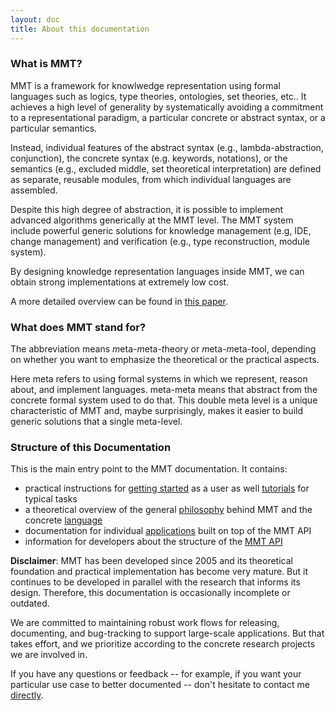 ```yaml
---
layout: doc
title: About this documentation
---
```


### What is MMT?

MMT is a framework for knowlwedge representation using formal languages such as logics, type theories, ontologies, set theories, etc..
It achieves a high level of generality by systematically avoiding a commitment to a representational paradigm, a particular concrete or abstract syntax, or a particular semantics.

Instead, individual features of the abstract syntax (e.g., lambda-abstraction, conjunction), the concrete syntax (e.g. keywords, notations), or the semantics (e.g., excluded middle, set theoretical interpretation) are defined as separate, reusable modules, from which individual languages are assembled.

Despite this high degree of abstraction, it is possible to implement advanced algorithms generically at the MMT level.
The MMT system include powerful generic solutions for knowledge management (e.g, IDE, change management) and verification (e.g., type reconstruction, module system).

By designing knowledge representation languages inside MMT, we can obtain strong implementations at extremely low cost.

A more detailed overview can be found in [this paper](https://svn.kwarc.info/repos/MMT/doc/introduction/mmt.pdf).

### What does MMT stand for?

The abbreviation means *m*eta-*m*eta-*t*heory or *m*eta-*m*eta-*t*ool, depending on whether you want to emphasize the theoretical or the practical aspects.

Here meta refers to using formal systems in which we represent, reason about, and implement languages.
meta-meta means that abstract from the concrete formal system used to do that.
This double meta level is a unique characteristic of MMT and, maybe surprisingly, makes it easier to build generic solutions that a single meta-level.

### Structure of this Documentation

This is the main entry point to the MMT documentation.
It contains:

* practical instructions for [getting started](setup/index) as a user as well [tutorials](tutorials/index) for typical tasks
* a theoretical overview of the general [philosophy](philosophy/index) behind MMT and the concrete [language](language/index)
* documentation for individual [applications](applications/index) built on top of the MMT API
* information for developers about the structure of the [MMT API](api/index)


**Disclaimer**: MMT has been developed since 2005 and its theoretical foundation and practical implementation has become very mature.
But it continues to be developed in parallel with the research that informs its design.
Therefore, this documentation is occasionally incomplete or outdated.

We are committed to maintaining robust work flows for releasing, documenting, and bug-tracking to support large-scale applications.
But that takes effort, and we prioritize according to the concrete research projects we are involved in.

If you have any questions or feedback -- for example, if you want your particular use case to better documented -- don't hesitate to contact me [directly](http://kwarc.info/frabe/contact.html). 
